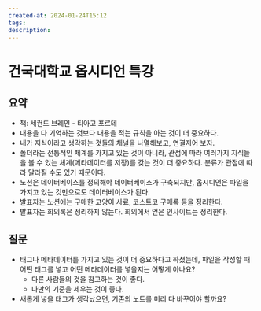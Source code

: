 ```yaml
---
created-at: 2024-01-24T15:12
tags: 
description:
---
```

# 건국대학교 옵시디언 특강

## 요약

- 책: 세컨드 브레인 - 티아고 포르테
- 내용을 다 기억하는 것보다 내용을 적는 규칙을 아는 것이 더 중요하다.
- 내가 지식이라고 생각하는 것들의 채널을 나열해보고, 연결지어 보자.
- 폴더라는 전통적인 체계를 가지고 있는 것이 아니라, 관점에 따라 여러가지 지식들을 볼 수 있는 체계(메타데이터를 저장)를 갖는 것이 더 중요하다. 분류가 관점에 따라 달라질 수도 있기 때문이다.
- 노션은 데이터베이스를 정의해야 데이터베이스가 구축되지만, 옵시디언은 파일을 가지고 있는 것만으로도 데이터베이스가 된다.
- 발표자는 노션에는 구매한 고양이 사료, 코스트코 구매록 등을 정리한다.
- 발표자는 회의록은 정리하지 않는다. 회의에서 얻은 인사이트는 정리한다.

## 질문

- 태그나 메타데이터를 가지고 있는 것이 더 중요하다고 하셨는데, 파일을 작성할 때 어떤 태그를 넣고 어떤 메타데이터를 넣을지는 어떻게 아나요?
    - 다른 사람들의 것을 참고하는 것이 좋다.
    - 나만의 기준을 세우는 것이 좋다.
- 새롭게 넣을 태그가 생각났으면, 기존의 노트를 미리 다 바꾸어야 할까요?